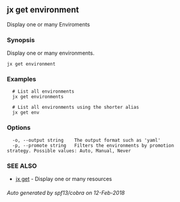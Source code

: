 ## jx get environment

Display one or many Enviroments

### Synopsis


Display one or many environments.

```
jx get environment
```

### Examples

```
  # List all environments
  jx get environments
  
  # List all environments using the shorter alias
  jx get env
```

### Options

```
  -o, --output string    The output format such as 'yaml'
  -p, --promote string   Filters the environments by promotion strategy. Possible values: Auto, Manual, Never
```

### SEE ALSO
* [jx get](jx_get.md)	 - Display one or many resources

###### Auto generated by spf13/cobra on 12-Feb-2018
